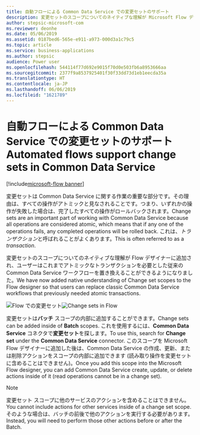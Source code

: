 ```yaml
---
title: 自動フローによる Common Data Service での変更セットのサポート
description: 変更セットのスコープについてのネイティブな理解が Microsoft Flow デザイナーに追加され、ユーザーはこれまでアトミックなトランザクションを必要とした従来の Common Data Service ワークフローを置き換えることができるようになりました。
author: stepsic-microsoft-com
ms.reviewer: deonhe
ms.date: 05/06/2019
ms.assetid: 0187bed6-565e-e911-a973-000d3a1c79c5
ms.topic: article
ms.service: business-applications
ms.author: stepsic
audience: Power user
ms.openlocfilehash: 544114f77d692e9015f70d0e503fb6a8953666aa
ms.sourcegitcommit: 2377f9a8537925401f30f33dd73d1eb1eecda35a
ms.translationtype: HT
ms.contentlocale: ja-JP
ms.lasthandoff: 06/06/2019
ms.locfileid: "1621789"
---
```

# <a name="automated-flows-support-change-sets-in-common-data-service"></a><span data-ttu-id="03e98-103">自動フローによる Common Data Service での変更セットのサポート</span><span class="sxs-lookup"><span data-stu-id="03e98-103">Automated flows support change sets in Common Data Service</span></span>

[!include[microsoft-flow banner](../includes/microsoft-flow.md)]

<span data-ttu-id="03e98-104">変更セットは Common Data Service に関する作業の重要な部分です。その理由は、すべての操作がアトミックと見なされることです。つまり、いずれかの操作が失敗した場合は、完了したすべての操作がロールバックされます。</span><span class="sxs-lookup"><span data-stu-id="03e98-104">Change sets are an important part of working with Common Data Service because all operations are considered atomic, which means that if any one of the operations fails, any completed operations will be rolled back.</span></span> <span data-ttu-id="03e98-105">これは、*トランザクション*と呼ばれることがよくあります。</span><span class="sxs-lookup"><span data-stu-id="03e98-105">This is often referred to as a *transaction*.</span></span>

<span data-ttu-id="03e98-106">変更セットのスコープについてのネイティブな理解が Flow デザイナーに追加され、ユーザーはこれまでアトミックなトランザクションを必要とした従来の Common Data Service ワークフローを置き換えることができるようになりました。</span><span class="sxs-lookup"><span data-stu-id="03e98-106">We have now added native understanding of Change set scopes to the Flow designer so that users can replace classic Common Data Service workflows that previously needed atomic transactions.</span></span>

<span data-ttu-id="03e98-107">![Flow での変更セット](media/ChangeSets-1.png "Flow での変更セット")</span><span class="sxs-lookup"><span data-stu-id="03e98-107">![Change sets in Flow](media/ChangeSets-1.png "Change sets in Flow")</span></span>

<span data-ttu-id="03e98-108">変更セットは**バッチ** スコープの内部に追加することができます。</span><span class="sxs-lookup"><span data-stu-id="03e98-108">Change sets can be added inside of **Batch** scopes.</span></span> <span data-ttu-id="03e98-109">これを使用するには、**Common Data Service** コネクタで**変更セット**を探します。</span><span class="sxs-lookup"><span data-stu-id="03e98-109">To use this, search for **Change set** under the **Common Data Service** connector.</span></span> <span data-ttu-id="03e98-110">このスコープを Microsoft Flow デザイナーに追加した後は、Common Data Service の作成、更新、または削除アクションをスコープの内部に追加できます (読み取り操作を変更セットに含めることはできません)。</span><span class="sxs-lookup"><span data-stu-id="03e98-110">Once you add this scope into the Microsoft Flow designer, you can add Common Data Service create, update, or delete actions inside of it (read operations cannot be in a change set).</span></span>

> [!NOTE]
> <span data-ttu-id="03e98-111">変更セット スコープに他のサービスのアクションを含めることはできません。</span><span class="sxs-lookup"><span data-stu-id="03e98-111">You cannot include actions for other services inside of a change set scope.</span></span> <span data-ttu-id="03e98-112">そのような場合は、バッチの前後で他のアクションを実行する必要があります。</span><span class="sxs-lookup"><span data-stu-id="03e98-112">Instead, you will need to perform those other actions before or after the Batch.</span></span>
